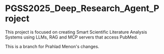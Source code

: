 # PGSS2025_Deep_Research_Agent_Project

This project is focused on creating Smart Scientific Literature Analysis Systems using LLMs, RAG and MCP servers that access PubMed.

This is a branch for Prahlad Menon's changes.
